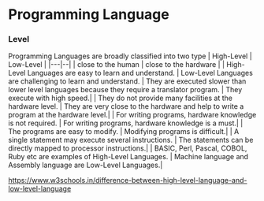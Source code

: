 # Programming Language
### Level
Programming Languages are broadly classified into two type
| High-Level | Low-Level |
|---|--|
| close to the human | close to the hardware |
| High-Level Languages are easy to learn and understand. | Low-Level Languages are challenging to learn and understand. 
| They are executed slower than lower level languages because they require a translator program.	| They execute with high speed.|
| They do not provide many facilities at the hardware level.	| They are very close to the hardware and help to write a program at the hardware level.|
| For writing programs, hardware knowledge is not required.	| For writing programs, hardware knowledge is a must.|
| The programs are easy to modify.	| Modifying programs is difficult.|
| A single statement may execute several instructions.	| The statements can be directly mapped to processor instructions.|
| BASIC, Perl, Pascal, COBOL, Ruby etc are examples of High-Level Languages.	| Machine language and Assembly language are Low-Level Languages.|

https://www.w3schools.in/difference-between-high-level-language-and-low-level-language

### 
